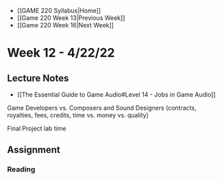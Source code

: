- [[GAME 220 Syllabus|Home]]
- [[Game 220 Week 13|Previous Week]]
- [[Game 220 Week 16|Next Week]]

# Week 12 - 4/22/22

## Lecture Notes
- [[The Essential Guide to Game Audio#Level 14 - Jobs in Game Audio]]

Game Developers vs. Composers and Sound Designers (contracts, royalties, fees, credits, time vs. money vs. quality)

Final Project lab time

## Assignment
### Reading
